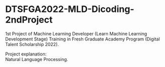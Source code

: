 # DTSFGA2022-MLD-Dicoding-2ndProject
1st Project of Machine Learning Developer (Learn Machine Learning Development Stage) Training in Fresh Graduate Academy Program (Digital Talent Scholarship 2022).

Project explanation:<br>
Natural Language Processing.

